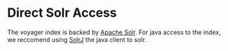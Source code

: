 Direct Solr Access
=========================

The voyager index is backed by [Apache Solr](http://lucene.apache.org/solr/).  For java access to the 
index, we reccomend using [SolrJ](https://cwiki.apache.org/confluence/display/solr/Using+SolrJ) the java
client to solr.



